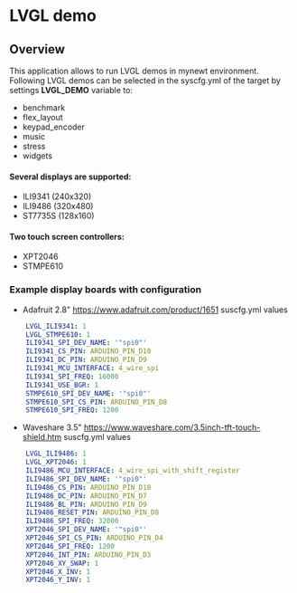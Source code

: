 <!--
#
# Licensed to the Apache Software Foundation (ASF) under one
# or more contributor license agreements.  See the NOTICE file
# distributed with this work for additional information
# regarding copyright ownership.  The ASF licenses this file
# to you under the Apache License, Version 2.0 (the
# "License"); you may not use this file except in compliance
# with the License.  You may obtain a copy of the License at
#
# http://www.apache.org/licenses/LICENSE-2.0
#
# Unless required by applicable law or agreed to in writing,
# software distributed under the License is distributed on an
# "AS IS" BASIS, WITHOUT WARRANTIES OR CONDITIONS OF ANY
#  KIND, either express or implied.  See the License for the
# specific language governing permissions and limitations
# under the License.
#
-->

# LVGL demo

## Overview

This application allows to run LVGL demos in mynewt environment.
Following LVGL demos can be selected in the syscfg.yml of the target by settings **LVGL_DEMO** variable to:
- benchmark
- flex_layout
- keypad_encoder
- music
- stress
- widgets

#### Several displays are supported:
- ILI9341 (240x320)
- ILI9486 (320x480)
- ST7735S (128x160)

#### Two touch screen controllers:
- XPT2046
- STMPE610

### Example display boards with configuration
- Adafruit 2.8" https://www.adafruit.com/product/1651
suscfg.yml values
```yaml
    LVGL_ILI9341: 1
    LVGL_STMPE610: 1
    ILI9341_SPI_DEV_NAME: '"spi0"'
    ILI9341_CS_PIN: ARDUINO_PIN_D10
    ILI9341_DC_PIN: ARDUINO_PIN_D9
    ILI9341_MCU_INTERFACE: 4_wire_spi
    ILI9341_SPI_FREQ: 16000
    ILI9341_USE_BGR: 1
    STMPE610_SPI_DEV_NAME: '"spi0"'
    STMPE610_SPI_CS_PIN: ARDUINO_PIN_D8
    STMPE610_SPI_FREQ: 1200

```
- Waveshare 3.5" https://www.waveshare.com/3.5inch-tft-touch-shield.htm
  suscfg.yml values
```yaml
    LVGL_ILI9486: 1
    LVGL_XPT2046: 1
    ILI9486_MCU_INTERFACE: 4_wire_spi_with_shift_register
    ILI9486_SPI_DEV_NAME: '"spi0"'
    ILI9486_CS_PIN: ARDUINO_PIN_D10
    ILI9486_DC_PIN: ARDUINO_PIN_D7
    ILI9486_BL_PIN: ARDUINO_PIN_D9
    ILI9486_RESET_PIN: ARDUINO_PIN_D8
    ILI9486_SPI_FREQ: 32000
    XPT2046_SPI_DEV_NAME: '"spi0"'
    XPT2046_SPI_CS_PIN: ARDUINO_PIN_D4
    XPT2046_SPI_FREQ: 1200
    XPT2046_INT_PIN: ARDUINO_PIN_D3
    XPT2046_XY_SWAP: 1
    XPT2046_X_INV: 1
    XPT2046_Y_INV: 1

```

